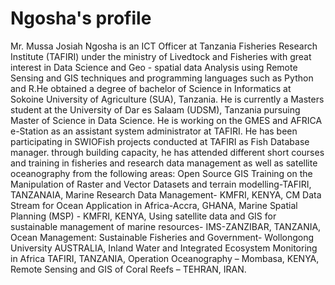 # Ngosha's profile
Mr. Mussa Josiah Ngosha is an ICT Officer at Tanzania Fisheries Research Institute (TAFIRI) under the ministry of Livedtock and Fisheries with great interest in Data Science and Geo - spatial data Analysis using Remote Sensing and GIS techniques and programming languages such as Python and R.He obtained a degree of bachelor of Science in Informatics at Sokoine University of Agriculture (SUA), Tanzania. He is currently a Masters student at the University of Dar es Salaam (UDSM), Tanzania pursuing Master of Science in Data Science. He is working on the GMES and AFRICA e-Station as an assistant system administrator at TAFIRI. He has been participating in SWIOFish projects conducted at TAFIRI as Fish Database manager. through building capacity, he has attended different short courses and training in fisheries and research data management as well as satellite oceanography from the following areas: Open Source GIS Training on the Manipulation of Raster and Vector Datasets and terrain modelling-TAFIRI, TANZANAIA, Marine Research Data Management- KMFRI, KENYA, CM Data Stream for Ocean Application in Africa-Accra, GHANA, Marine Spatial Planning (MSP) - KMFRI, KENYA, Using satellite data and GIS for sustainable management of marine resources- IMS-ZANZIBAR, TANZANIA, Ocean Management: Sustainable Fisheries and Government- Wollongong University AUSTRALIA, Inland Water and Integrated Ecosystem Monitoring in Africa TAFIRI, TANZANIA, Operation Oceanography – Mombasa, KENYA, Remote Sensing and GIS of Coral Reefs – TEHRAN, IRAN.
